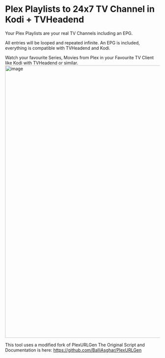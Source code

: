 
# Plex Playlists to 24x7 TV Channel in Kodi + TVHeadend
Your Plex Playlists are your real TV Channels including an EPG.

All entries will be looped and repeated infinite. An EPG is included, everything is compatible with TVHeadend and Kodi.

Watch your favourite Series, Movies from Plex in your Favourite TV Client like Kodi with TVHeadend or similar.
<img width="1911" height="884" alt="image" src="https://github.com/user-attachments/assets/50b87961-319d-461f-aa06-160e7bae9512" />


This tool uses a modified fork of PlexURLGen
The Original Script and Documentation is here:
https://github.com/BalliAsghar/PlexURLGen
